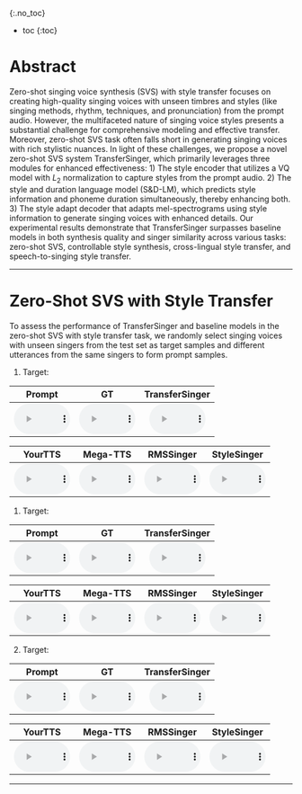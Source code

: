 {:.no_toc}
* toc
{:toc}

# Abstract

Zero-shot singing voice synthesis (SVS) with style transfer focuses on creating high-quality singing voices with unseen timbres and styles (like singing methods, rhythm, techniques, and pronunciation) from the prompt audio. However, the multifaceted nature of singing voice styles presents a substantial challenge for comprehensive modeling and effective transfer. Moreover, zero-shot SVS task often falls short in generating singing voices with rich stylistic nuances. In light of these challenges, we propose a novel zero-shot SVS system TransferSinger, which primarily leverages three modules for enhanced effectiveness: 1) The style encoder that utilizes a VQ model with $L_2$ normalization to capture styles from the prompt audio. 2) The style and duration language model (S\&D-LM), which predicts style information and phoneme duration simultaneously, thereby enhancing both. 3) The style adapt decoder that adapts mel-spectrograms using style information to generate singing voices with enhanced details. Our experimental results demonstrate that TransferSinger surpasses baseline models in both synthesis quality and singer similarity across various tasks: zero-shot SVS, controllable style synthesis, cross-lingual style transfer, and speech-to-singing style transfer.

---

# Zero-Shot SVS with Style Transfer

To assess the performance of TransferSinger and baseline models in the zero-shot SVS with style transfer task, we randomly select singing voices with unseen singers from the test set as target samples and different utterances from the same singers to form prompt samples.

1. Target: 

<table style='width: 75%;'>
	<thead>
		<tr>
			<th style="text-align: center">Prompt</th>
			<th style="text-align: center">GT</th>
			<th style="text-align: center">TransferSinger</th>
		</tr>
	</thead>
	<tbody>
		<tr>
			<td style="text-align: center"><audio controls style="width: 100px;"><source src="wavs/svs/prompt/001.wav" type="audio/wav"></audio></td>
			<td style="text-align: center"><audio controls style="width: 100px;"><source src="wavs/svs/ref/001.wav" type="audio/wav"></audio></td>
			<td style="text-align: center"><audio controls style="width: 100px;"><source src="wavs/svs/trans/001.wav" type="audio/wav"></audio></td>
		</tr>
	</tbody>
</table>

<table style='width: 100%;'>
	<thead>
		<tr>
      		<th style="text-align: center">YourTTS</th>
			<th style="text-align: center">Mega-TTS</th>
			<th style="text-align: center">RMSSinger</th>
			<th style="text-align: center">StyleSinger</th>
		</tr>
	</thead>
	<tbody>
		<tr>
      			<td style="text-align: center"><audio controls style="width: 100px;"><source src="wavs/svs/yourtts/001.wav" type="audio/wav"></audio></td>
				<td style="text-align: center"><audio controls style="width: 100px;"><source src="wavs/svs/mega/001.wav" type="audio/wav"></audio></td>
      			<td style="text-align: center"><audio controls style="width: 100px;"><source src="wavs/svs/rms/001.wav" type="audio/wav"></audio></td>
				<td style="text-align: center"><audio controls style="width: 100px;"><source src="wavs/svs/stye/001.wav" type="audio/wav"></audio></td>
		</tr>
	</tbody>
</table>

1. Target: 

<table style='width: 75%;'>
	<thead>
		<tr>
			<th style="text-align: center">Prompt</th>
			<th style="text-align: center">GT</th>
			<th style="text-align: center">TransferSinger</th>
		</tr>
	</thead>
	<tbody>
		<tr>
			<td style="text-align: center"><audio controls style="width: 100px;"><source src="wavs/svs/prompt/001.wav" type="audio/wav"></audio></td>
			<td style="text-align: center"><audio controls style="width: 100px;"><source src="wavs/svs/ref/001.wav" type="audio/wav"></audio></td>
			<td style="text-align: center"><audio controls style="width: 100px;"><source src="wavs/svs/trans/001.wav" type="audio/wav"></audio></td>
		</tr>
	</tbody>
</table>

<table style='width: 100%;'>
	<thead>
		<tr>
      		<th style="text-align: center">YourTTS</th>
			<th style="text-align: center">Mega-TTS</th>
			<th style="text-align: center">RMSSinger</th>
			<th style="text-align: center">StyleSinger</th>
		</tr>
	</thead>
	<tbody>
		<tr>
      			<td style="text-align: center"><audio controls style="width: 100px;"><source src="wavs/svs/yourtts/001.wav" type="audio/wav"></audio></td>
				<td style="text-align: center"><audio controls style="width: 100px;"><source src="wavs/svs/mega/001.wav" type="audio/wav"></audio></td>
      			<td style="text-align: center"><audio controls style="width: 100px;"><source src="wavs/svs/rms/001.wav" type="audio/wav"></audio></td>
				<td style="text-align: center"><audio controls style="width: 100px;"><source src="wavs/svs/stye/001.wav" type="audio/wav"></audio></td>
		</tr>
	</tbody>
</table>

2. Target: 

<table style='width: 75%;'>
	<thead>
		<tr>
			<th style="text-align: center">Prompt</th>
			<th style="text-align: center">GT</th>
			<th style="text-align: center">TransferSinger</th>
		</tr>
	</thead>
	<tbody>
		<tr>
			<td style="text-align: center"><audio controls style="width: 100px;"><source src="wavs/svs/prompt/002.wav" type="audio/wav"></audio></td>
			<td style="text-align: center"><audio controls style="width: 100px;"><source src="wavs/svs/ref/002.wav" type="audio/wav"></audio></td>
			<td style="text-align: center"><audio controls style="width: 100px;"><source src="wavs/svs/trans/002.wav" type="audio/wav"></audio></td>
		</tr>
	</tbody>
</table>

<table style='width: 100%;'>
	<thead>
		<tr>
      		<th style="text-align: center">YourTTS</th>
			<th style="text-align: center">Mega-TTS</th>
			<th style="text-align: center">RMSSinger</th>
			<th style="text-align: center">StyleSinger</th>
		</tr>
	</thead>
	<tbody>
		<tr>
      			<td style="text-align: center"><audio controls style="width: 100px;"><source src="wavs/svs/yourtts/002.wav" type="audio/wav"></audio></td>
				<td style="text-align: center"><audio controls style="width: 100px;"><source src="wavs/svs/mega/002.wav" type="audio/wav"></audio></td>
      			<td style="text-align: center"><audio controls style="width: 100px;"><source src="wavs/svs/rms/002.wav" type="audio/wav"></audio></td>
				<td style="text-align: center"><audio controls style="width: 100px;"><source src="wavs/svs/stye/002.wav" type="audio/wav"></audio></td>
		</tr>
	</tbody>
</table>

---
